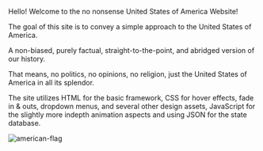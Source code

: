 Hello! Welcome to the no nonsense United States of America Website!

The goal of this site is to convey a simple approach to the United States of America. 

A non-biased, purely factual, straight-to-the-point, and abridged version of our history.

That means, no politics, no opinions, no religion, just the United States of America in all its splendor. 

The site utilizes HTML for the basic framework, CSS for hover effects, fade in & outs, dropdown menus, and several other design assets, JavaScript for the slightly more indepth animation aspects and using JSON for the state database. 

![american-flag](https://user-images.githubusercontent.com/67118137/121580194-75c84c00-c9fa-11eb-849f-62e834554ffc.png)
